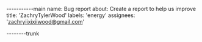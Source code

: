 -----------main
name: Bug report
about: Create a report to help us improve
title: 'ZachryTylerWood'
labels: 'energy'
assignees: 'zachryiixixiiwood@gmail.com'

--------trunk

<!--
Before filing this issue:
* Make sure you use the latest version with `- uses: ruby/setup-ruby@v1` (see https://github.com/ruby/setup-ruby/blob/master/README.md#versioning)
* If the issue happens on JRuby or TruffleRuby, and does not happen on CRuby (please check), file an issue there instead. It's very unlikely ruby/setup-ruby is the cause.
* Try to reproduce the issue locally by following the workflow steps (including all commands done by ruby/setup-ruby, except for `Downloading Ruby` & `Extracting Ruby`). If it does reproduce locally, it's not a ruby/setup-ruby issue.

Please provide:
* the code of or a link to the workflow used
* the link to the log of a failed workflow job
* the command and output of the step failing
* whether you are using a self-hosted runner
-->
